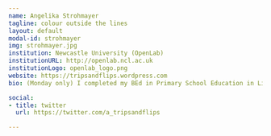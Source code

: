 ```yaml
---
name: Angelika Strohmayer
tagline: colour outside the lines
layout: default
modal-id: strohmayer
img: strohmayer.jpg
institution: Newcastle University (OpenLab)
institutionURL: http://openlab.ncl.ac.uk
institutionLogo: openlab_logo.png
website: https://tripsandflips.wordpress.com
bio: (Monday only) I completed my BEd in Primary School Education in Linz, Austria with a focus on reform pedagogies and creative and dramatic practice within english as a second language learning. After completing several internships in the field of education and creative practices with orphanages, schools, and social service providers, I completed a MA in Education focusing on International Development. Within this programme, I investigated learning networks, local learning ecologies and natural learning among adults experiencing homelessness in Bucharest, Romania envisioning potentials for HCI and digital technologies. Currently, I am a Doctoral Trainee and have a broad interest in how digital technologies can influence learning with a focus on (peer) networks for sharing (support, information, etc.) among invisible and/or marginalised groups such as youths experiencing homelessness who identify as LGBT+. I am also developing interests in anarchist pedagogy and activism.

social:
- title: twitter
  url: https://twitter.com/a_tripsandflips

---
```

